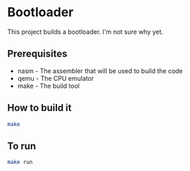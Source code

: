 # Bootloader

This project builds a bootloader. I'm not sure why yet.

## Prerequisites

* nasm - The assembler that will be used to build the code
* qemu - The CPU emulator
* make - The build tool

## How to build it

```bash
make
```

## To run

```bash
make run
```
